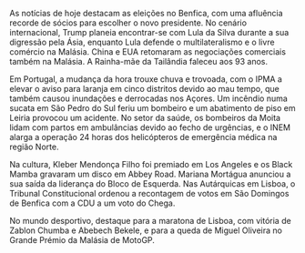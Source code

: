 As notícias de hoje destacam as eleições no Benfica, com uma afluência recorde de sócios para escolher o novo presidente. No cenário internacional, Trump planeia encontrar-se com Lula da Silva durante a sua digressão pela Ásia, enquanto Lula defende o multilateralismo e o livre comércio na Malásia. China e EUA retomaram as negociações comerciais também na Malásia. A Rainha-mãe da Tailândia faleceu aos 93 anos.

Em Portugal, a mudança da hora trouxe chuva e trovoada, com o IPMA a elevar o aviso para laranja em cinco distritos devido ao mau tempo, que também causou inundações e derrocadas nos Açores. Um incêndio numa sucata em São Pedro do Sul feriu um bombeiro e um abatimento de piso em Leiria provocou um acidente. No setor da saúde, os bombeiros da Moita lidam com partos em ambulâncias devido ao fecho de urgências, e o INEM alarga a operação 24 horas dos helicópteros de emergência médica na região Norte.

Na cultura, Kleber Mendonça Filho foi premiado em Los Angeles e os Black Mamba gravaram um disco em Abbey Road. Mariana Mortágua anunciou a sua saída da liderança do Bloco de Esquerda. Nas Autárquicas em Lisboa, o Tribunal Constitucional ordenou a recontagem de votos em São Domingos de Benfica com a CDU a um voto do Chega.

No mundo desportivo, destaque para a maratona de Lisboa, com vitória de Zablon Chumba e Abebech Bekele, e para a queda de Miguel Oliveira no Grande Prémio da Malásia de MotoGP.